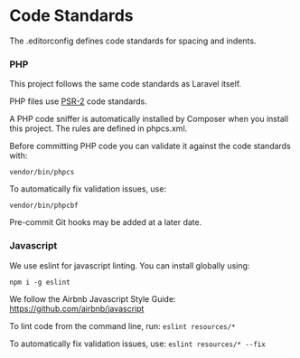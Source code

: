 # Code Standards

The .editorconfig defines code standards for spacing and indents.

### PHP

This project follows the same code standards as Laravel itself.

PHP files use [PSR-2](https://github.com/php-fig/fig-standards/blob/master/accepted/PSR-2-coding-style-guide.md) code standards.

A PHP code sniffer is automatically installed by Composer when you install this project. The rules are defined in phpcs.xml.

Before committing PHP code you can validate it against the code standards with:

`vendor/bin/phpcs`

To automatically fix validation issues, use:

`vendor/bin/phpcbf`

Pre-commit Git hooks may be added at a later date.

### Javascript

We use eslint for javascript linting. You can install globally using:

`npm i -g eslint`

We follow the Airbnb Javascript Style Guide:
https://github.com/airbnb/javascript

To lint code from the command line, run:
`eslint resources/*`

To automatically fix validation issues, use:
`eslint resources/* --fix`

